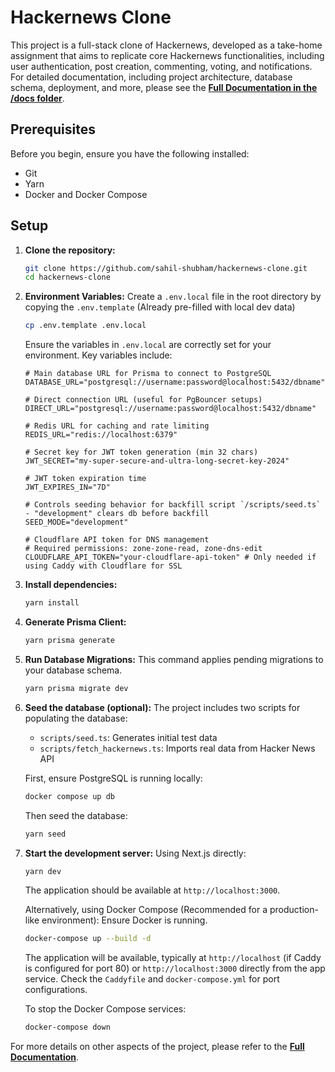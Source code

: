 # Hackernews Clone

This project is a full-stack clone of Hackernews, developed as a take-home assignment that aims to replicate core Hackernews functionalities, including user authentication, post creation, commenting, voting, and notifications. For detailed documentation, including project architecture, database schema, deployment, and more, please see the [**Full Documentation in the /docs folder**](./docs/README.md).

## Prerequisites

Before you begin, ensure you have the following installed:

- Git
- Yarn
- Docker and Docker Compose

## Setup

1.  **Clone the repository:**
    ```bash
    git clone https://github.com/sahil-shubham/hackernews-clone.git
    cd hackernews-clone
    ```
2.  **Environment Variables:**
    Create a `.env.local` file in the root directory by copying the `.env.template` (Already pre-filled with local dev data)

    ```bash
    cp .env.template .env.local
    ```
    Ensure the variables in `.env.local` are correctly set for your environment. Key variables include:
    ```env
    # Main database URL for Prisma to connect to PostgreSQL
    DATABASE_URL="postgresql://username:password@localhost:5432/dbname"

    # Direct connection URL (useful for PgBouncer setups)
    DIRECT_URL="postgresql://username:password@localhost:5432/dbname"

    # Redis URL for caching and rate limiting
    REDIS_URL="redis://localhost:6379"

    # Secret key for JWT token generation (min 32 chars)
    JWT_SECRET="my-super-secure-and-ultra-long-secret-key-2024"

    # JWT token expiration time
    JWT_EXPIRES_IN="7D"

    # Controls seeding behavior for backfill script `/scripts/seed.ts` - "development" clears db before backfill
    SEED_MODE="development"

    # Cloudflare API token for DNS management
    # Required permissions: zone-zone-read, zone-dns-edit
    CLOUDFLARE_API_TOKEN="your-cloudflare-api-token" # Only needed if using Caddy with Cloudflare for SSL
    ```

3.  **Install dependencies:**
    ```bash
    yarn install
    ```
4.  **Generate Prisma Client:**
    ```bash
    yarn prisma generate
    ```
5.  **Run Database Migrations:**
    This command applies pending migrations to your database schema.
    ```bash
    yarn prisma migrate dev
    ```
6.  **Seed the database (optional):**
    The project includes two scripts for populating the database:
    - `scripts/seed.ts`: Generates initial test data
    - `scripts/fetch_hackernews.ts`: Imports real data from Hacker News API

    First, ensure PostgreSQL is running locally:
    ```bash
    docker compose up db
    ```

    Then seed the database:
    ```bash
    yarn seed
    ```
7.  **Start the development server:**
    Using Next.js directly:
    ```bash
    yarn dev
    ```
    The application should be available at `http://localhost:3000`.

    Alternatively, using Docker Compose (Recommended for a production-like environment):
    Ensure Docker is running.
    ```bash
    docker-compose up --build -d
    ```
    The application will be available, typically at `http://localhost` (if Caddy is configured for port 80) or `http://localhost:3000` directly from the app service. Check the `Caddyfile` and `docker-compose.yml` for port configurations.

    To stop the Docker Compose services:
    ```bash
    docker-compose down
    ```

For more details on other aspects of the project, please refer to the [**Full Documentation**](./docs/README.md).
